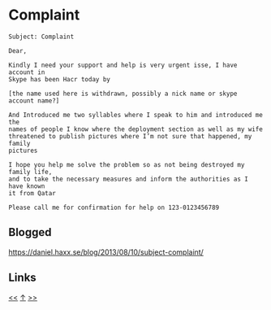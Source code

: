 # Complaint

    Subject: Complaint

    Dear,

    Kindly I need your support and help is very urgent isse, I have account in
    Skype has been Hacr today by

    [the name used here is withdrawn, possibly a nick name or skype account name?]

    And Introduced me two syllables where I speak to him and introduced me the
    names of people I know where the deployment section as well as my wife
    threatened to publish pictures where I’m not sure that happened, my family
    pictures
    
    I hope you help me solve the problem so as not being destroyed my family life,
    and to take the necessary measures and inform the authorities as I have known
    it from Qatar

    Please call me for confirmation for help on 123-0123456789
    
## Blogged

<https://daniel.haxx.se/blog/2013/08/10/subject-complaint/>
## Links

[<<](../2012/2012-11-30.md) [↑](../) [>>](2013-10-16.md)
